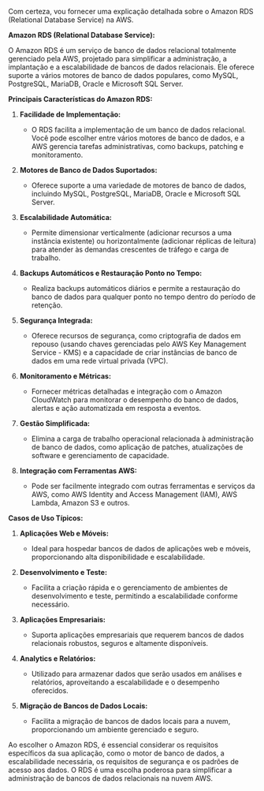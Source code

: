 Com certeza, vou fornecer uma explicação detalhada sobre o Amazon RDS (Relational Database Service) na AWS.

**Amazon RDS (Relational Database Service):**

O Amazon RDS é um serviço de banco de dados relacional totalmente gerenciado pela AWS, projetado para simplificar a administração, a implantação e a escalabilidade de bancos de dados relacionais. Ele oferece suporte a vários motores de banco de dados populares, como MySQL, PostgreSQL, MariaDB, Oracle e Microsoft SQL Server.

**Principais Características do Amazon RDS:**

1. **Facilidade de Implementação:**
   - O RDS facilita a implementação de um banco de dados relacional. Você pode escolher entre vários motores de banco de dados, e a AWS gerencia tarefas administrativas, como backups, patching e monitoramento.

2. **Motores de Banco de Dados Suportados:**
   - Oferece suporte a uma variedade de motores de banco de dados, incluindo MySQL, PostgreSQL, MariaDB, Oracle e Microsoft SQL Server.

3. **Escalabilidade Automática:**
   - Permite dimensionar verticalmente (adicionar recursos a uma instância existente) ou horizontalmente (adicionar réplicas de leitura) para atender às demandas crescentes de tráfego e carga de trabalho.

4. **Backups Automáticos e Restauração Ponto no Tempo:**
   - Realiza backups automáticos diários e permite a restauração do banco de dados para qualquer ponto no tempo dentro do período de retenção.

5. **Segurança Integrada:**
   - Oferece recursos de segurança, como criptografia de dados em repouso (usando chaves gerenciadas pelo AWS Key Management Service - KMS) e a capacidade de criar instâncias de banco de dados em uma rede virtual privada (VPC).

6. **Monitoramento e Métricas:**
   - Fornecer métricas detalhadas e integração com o Amazon CloudWatch para monitorar o desempenho do banco de dados, alertas e ação automatizada em resposta a eventos.

7. **Gestão Simplificada:**
   - Elimina a carga de trabalho operacional relacionada à administração de banco de dados, como aplicação de patches, atualizações de software e gerenciamento de capacidade.

8. **Integração com Ferramentas AWS:**
   - Pode ser facilmente integrado com outras ferramentas e serviços da AWS, como AWS Identity and Access Management (IAM), AWS Lambda, Amazon S3 e outros.

**Casos de Uso Típicos:**

1. **Aplicações Web e Móveis:**
   - Ideal para hospedar bancos de dados de aplicações web e móveis, proporcionando alta disponibilidade e escalabilidade.

2. **Desenvolvimento e Teste:**
   - Facilita a criação rápida e o gerenciamento de ambientes de desenvolvimento e teste, permitindo a escalabilidade conforme necessário.

3. **Aplicações Empresariais:**
   - Suporta aplicações empresariais que requerem bancos de dados relacionais robustos, seguros e altamente disponíveis.

4. **Analytics e Relatórios:**
   - Utilizado para armazenar dados que serão usados em análises e relatórios, aproveitando a escalabilidade e o desempenho oferecidos.

5. **Migração de Bancos de Dados Locais:**
   - Facilita a migração de bancos de dados locais para a nuvem, proporcionando um ambiente gerenciado e seguro.

Ao escolher o Amazon RDS, é essencial considerar os requisitos específicos da sua aplicação, como o motor de banco de dados, a escalabilidade necessária, os requisitos de segurança e os padrões de acesso aos dados. O RDS é uma escolha poderosa para simplificar a administração de bancos de dados relacionais na nuvem AWS.